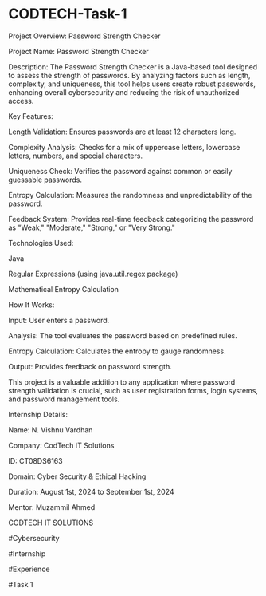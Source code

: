 # CODTECH-Task-1
Project Overview: Password Strength Checker



Project Name: Password Strength Checker



Description: The Password Strength Checker is a Java-based tool designed to assess the strength of passwords. By analyzing factors such as length, complexity, and uniqueness, this tool helps users create robust passwords, enhancing overall cybersecurity and reducing the risk of unauthorized access.

Key Features:

Length Validation: Ensures passwords are at least 12 characters long.

Complexity Analysis: Checks for a mix of uppercase letters, lowercase letters, numbers, and special characters.

Uniqueness Check: Verifies the password against common or easily guessable passwords.

Entropy Calculation: Measures the randomness and unpredictability of the password.

Feedback System: Provides real-time feedback categorizing the password as "Weak," "Moderate," "Strong," or "Very Strong."

Technologies Used:

Java

Regular Expressions (using java.util.regex package)

Mathematical Entropy Calculation

How It Works:

Input: User enters a password.

Analysis: The tool evaluates the password based on predefined rules.

Entropy Calculation: Calculates the entropy to gauge randomness.

Output: Provides feedback on password strength.

This project is a valuable addition to any application where password strength validation is crucial, such as user registration forms, login systems, and password management tools.

Internship Details:

Name: N. Vishnu Vardhan

Company: CodTech IT Solutions

ID: CT08DS6163

Domain: Cyber Security & Ethical Hacking

Duration: August 1st, 2024 to September 1st, 2024

Mentor: Muzammil Ahmed



CODTECH IT SOLUTIONS

#Cybersecurity

#Internship

#Experience 

#Task 1
